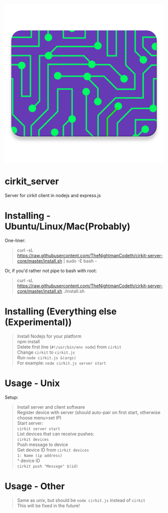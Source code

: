 ![Cirkit logo](res/logo.png)
# cirkit_server
Server for cirkit client in nodejs and express.js

# Installing - Ubuntu/Linux/Mac(Probably)
One-liner:
>curl -sL https://raw.githubusercontent.com/TheNightmanCodeth/cirkit-server-core/master/install.sh | sudo -E bash -

Or, if you'd rather not pipe to bash with root:
>curl -sL https://raw.githubusercontent.com/TheNightmanCodeth/cirkit-server-core/master/install.sh
>./install.sh

# Installing (Everything else (Experimental))
>Install Nodejs for your platform  
>npm install  
>Delete first line (`#!/usr/bin/env node`) from `cirkit`  
>Change `cirkit` to `cirkit.js`  
>Run `node cirkit.js &(args)`  
>For example: `node cirkit.js server start`  

# Usage - Unix
Setup:  
>Install server and client software  
>Register device with server (should auto-pair on first start, otherwise choose menu>set IP)  
Start server:  
>`cirkit server start`  
List devices that can receive pushes:  
>`cirkit devices`  
Push message to device  
>Get device ID from `cirkit devices`  
>`1: Name (ip address)`  
>^ device ID  
>`cirkit push "Message" $(id)`  

# Usage - Other 
>Same as unix, but should be `node cirkit.js` instead of `cirkit`  
>This will be fixed in the future!  
